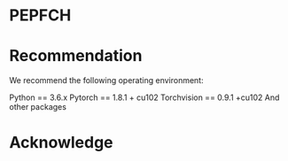 # PEPFCH

# Recommendation

We recommend the following operating environment:

Python == 3.6.x
Pytorch == 1.8.1 + cu102
Torchvision == 0.9.1 +cu102
And other packages

# Acknowledge

